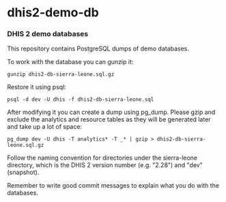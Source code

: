 # dhis2-demo-db

### DHIS 2 demo databases

This repository contains PostgreSQL dumps of demo databases.

To work with the database you can gunzip it:

	gunzip dhis2-db-sierra-leone.sql.gz
	
Restore it using psql:

	psql -d dev -U dhis -f dhis2-db-sierra-leone.sql

After modifying it you can create a dump using pg_dump. Please gzip and exclude the analytics and resource tables as they will be generated later and take up a lot of space:

	pg_dump dev -U dhis -T analytics* -T _* | gzip > dhis2-db-sierra-leone.sql.gz

Follow the naming convention for directories under the sierra-leone directory, which is the DHIS 2 version number (e.g. "2.28") and "dev" (snapshot).

Remember to write good commit messages to explain what you do with the databases.
